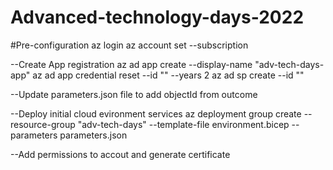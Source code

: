 
# Advanced-technology-days-2022

#Pre-configuration
az login
az account set --subscription <name or id>


--Create App registration
az ad app create --display-name "adv-tech-days-app"
az ad app credential reset --id "<app id>" --years 2
az ad sp create --id "<app id>"

--Update parameters.json file to add objectId from outcome

--Deploy initial cloud evironment services
az deployment group create --resource-group "adv-tech-days" --template-file environment.bicep --parameters parameters.json

--Add permissions to accout and generate certificate
